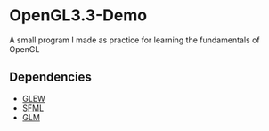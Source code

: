 # OpenGL3.3-Demo
A small program I made as practice for learning the fundamentals of OpenGL

## Dependencies 
* [GLEW](http://glew.sourceforge.net/)
* [SFML](https://www.sfml-dev.org/)
* [GLM](https://glm.g-truc.net/0.9.9/index.html)
